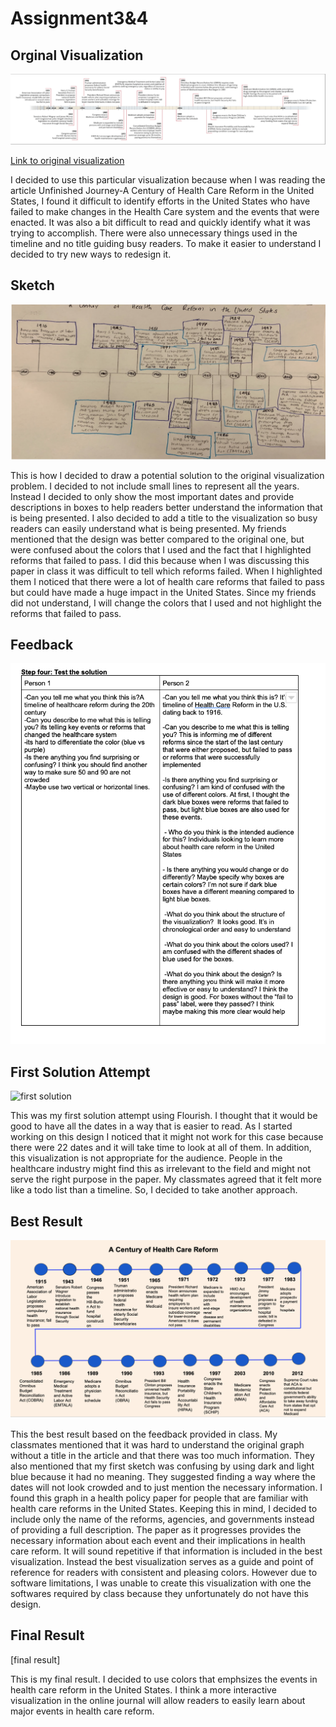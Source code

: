 # Assignment3&4


## Orginal Visualization 
![original](Original.png)

[Link to original visualization](https://www.nejm.org/doi/full/10.1056/nejmp1202111)

I decided to use this particular visualization because when I was reading the article Unfinished Journey-A Century of Health Care Reform in the United States, I found it difficult to identify efforts in the United States who have failed to make changes in the Health Care system and the events that were enacted. 
It was also a bit difficult to read and quickly identify what it was trying to accomplish. There were also unnecessary things used in the timeline and no title guiding busy readers. To make it easier to understand I decided to try new ways to redesign it.

## Sketch 
![sketch](Sketch.png)

This is how I decided to draw a potential solution to the original visualization problem. I decided to not include small lines to represent all the years. Instead I decided to only show the most important dates and provide descriptions in boxes to help readers better understand the information that is being presented. 
I also decided to add a title to the visualization so busy readers can easily understand what is being presented. My friends mentioned that the design was better compared to the original one, but were confused about the colors that I used and the fact that I highlighted reforms that failed to pass. 
I did this because when I was discussing this paper in class it was difficult to tell which reforms failed.
When I highlighted them I noticed that there were a lot of health care reforms that failed to pass but could have made a huge impact in the United States. 
Since my friends did not understand, I will change the colors that I used and not highlight the reforms that failed to pass. 

## Feedback 
![feedback](Feedback.png)

## First Solution Attempt 
![first solution](Firstsolution.png)

This was my first solution attempt using Flourish. I thought that it would be good to have all the dates in a way that is easier to read. As I started working on this design I noticed that it might not work for this case because there were 22 dates and it will take time to look at all of them. 
In addition, this visualization is not appropriate for the audience. People in the healthcare industry might find this as irrelevant to the field and might not serve the right purpose in the paper. My classmates agreed that it felt more like a todo list than a timeline. So, I decided to take another approach. 

## Best Result 
![best result](Bestresult.png)

This the best result based on the feedback provided in class. My classmates mentioned that it was hard to understand the original graph without a title in the article and that there was too much information. They also mentioned that my first sketch was confusing by using dark and light blue because it had no meaning. 
They suggested finding a way where the dates will not look crowded and to just mention the necessary information. I found this graph in a health policy paper for people that are familiar with health care reforms in the United States. Keeping this in mind, I decided to include only the name of the reforms, agencies, and governments instead of providing a full description. 
The paper as it progresses provides the necessary information about each event and their implications in health care reform. It will sound repetitive if that information is included in the best visualization. Instead the best visualization serves as a guide and point of reference for readers with consistent and pleasing colors. 
However due to software limitations, I was unable to create this visualization with one the softwares required by class because they unfortunately do not have this design. 

## Final Result 
[final result] <div class="flourish-embed flourish-cards" data-src="visualisation/8638999"><script src="https://public.flourish.studio/resources/embed.js"></script></div>

This is my final result. I decided to use colors that emphsizes the events in health care reform in the United States. I think a more interactive visualization in the online journal will allow readers to easily learn about major events in health care reform. 
